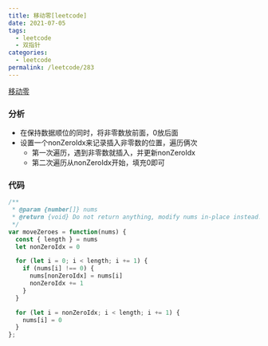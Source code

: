 ```yaml
---
title: 移动零[leetcode]
date: 2021-07-05
tags:
  - leetcode
  - 双指针
categories:
  - leetcode
permalink: /leetcode/283
---
```


[移动零](https://leetcode-cn.com/problems/move-zeroes/)

### 分析
* 在保持数据顺位的同时，将非零数放前面，0放后面
* 设置一个nonZeroIdx来记录插入非零数的位置，遍历俩次
  * 第一次遍历，遇到非零数就插入，并更新nonZeroIdx
  * 第二次遍历从nonZeroIdx开始，填充0即可

### 代码
```js
/**
 * @param {number[]} nums
 * @return {void} Do not return anything, modify nums in-place instead.
 */
var moveZeroes = function(nums) {
  const { length } = nums
  let nonZeroIdx = 0

  for (let i = 0; i < length; i += 1) {
    if (nums[i] !== 0) {
      nums[nonZeroIdx] = nums[i]
      nonZeroIdx += 1
    }
  }

  for (let i = nonZeroIdx; i < length; i += 1) {
    nums[i] = 0
  }
};
```
